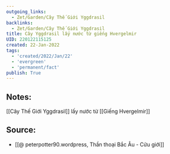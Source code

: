 ```yaml
---
outgoing_links:
  - Zet/Garden/Cây Thế Giới Yggdrasil
backlinks:
  - Zet/Garden/Cây Thế Giới Yggdrasil
title: Cây Yggdrasil lấy nước từ giếng Hvergelmir
UID: 220122115125
created: 22-Jan-2022
tags:
  - 'created/2022/Jan/22'
  - 'evergreen'
  - 'permanent/fact'
publish: True
---
```

## Notes:
[[Cây Thế Giới Yggdrasil]] lấy nước từ [[Giếng Hvergelmir]]

## Source:
- [[@ peterpotter90.wordpress, Thần thoại Bắc Âu - Cửu giới]]


